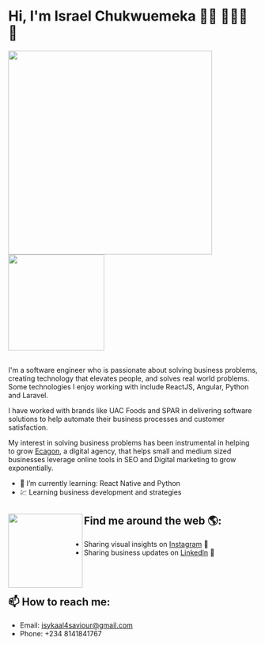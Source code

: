 # Hi, I'm Israel Chukwuemeka 👋🏾 👩🏾‍💻 💼

<p>
   <a href="#"><img src="https://github-readme-stats.vercel.app/api?username=isyel&show_icons=true&count_private=true&theme=calm" width="412"></a>   <br>
  <a href="#"><img src="https://github-readme-stats.vercel.app/api/top-langs/?username=isyel&theme=calm&layout=compact" height="194"></a>
</p>
<br/>
I'm a software engineer who is passionate about solving business problems, creating technology that elevates people, and solves real world problems. Some technologies I enjoy working with include ReactJS, Angular, Python and Laravel.


I have worked with brands like UAC Foods and SPAR in delivering software solutions to help automate their business processes and customer satisfaction. 

My interest in solving business problems has been instrumental in helping to grow <a href="https://web.ecagon.com/">Ecagon</a>, a digital agency, that helps small and medium sized businesses leverage online tools in SEO and Digital marketing to grow exponentially.

- 🌱 I’m currently learning: React Native and Python
- 💹 Learning business development and strategies


## Find me around the web 🌎: <a href="https://web.ecagon.com/isyel"><img align="left" width="150" height="150" src="https://github.com/M0nica/M0nica/blob/main/octomonica/m0nica-octocat-rotating.gif?raw=true"></a>
   - Sharing visual insights on <a href="https://www.instagram.com/isyelchukwu/"> Instagram</a> 🏓
   - Sharing business updates on <a href="https://www.linkedin.com/in/israel-chukwuemeka/">LinkedIn</a> 💼

<br/><br/>
## 📫 How to reach me: 
- Email: isykaal4saviour@gmail.com
- Phone: +234 8141841767



<!--
**isyel/isyel** is a ✨ _special_ ✨ repository because its `README.md` (this file) appears on your GitHub profile.

Here are some ideas to get you started:

- 🔭 I’m currently working on ...
- 🌱 I’m currently learning ...
- 👯 I’m looking to collaborate on ...
- 🤔 I’m looking for help with ...
- 💬 Ask me about ...
- 📫 How to reach me: ...
- 😄 Pronouns: ...
- ⚡ Fun fact: ...
-->
